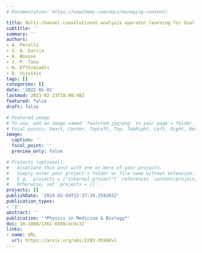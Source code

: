 ```yaml
---
# Documentation: https://wowchemy.com/docs/managing-content/

title: Multi-channel convolutional analysis operator learning for dual-energy CT reconstruction
subtitle: ''
summary: ''
authors:
- A. Perelli
- S. A. Garcia
- A. Bousse
- J.-P. Tasu
- N. Efthimiadis
- D. Visvikis
tags: []
categories: []
date: '2022-01-01'
lastmod: 2023-02-23T18:00:48Z
featured: false
draft: false

# Featured image
# To use, add an image named `featured.jpg/png` to your page's folder.
# Focal points: Smart, Center, TopLeft, Top, TopRight, Left, Right, BottomLeft, Bottom, BottomRight.
image:
  caption: ''
  focal_point: ''
  preview_only: false

# Projects (optional).
#   Associate this post with one or more of your projects.
#   Simply enter your project's folder or file name without extension.
#   E.g. `projects = ["internal-project"]` references `content/project/deep-learning/index.md`.
#   Otherwise, set `projects = []`.
projects: []
publishDate: '2024-02-04T12:37:20.258265Z'
publication_types:
- '2'
abstract: ''
publication: '*Physics in Medicine & Biology*'
doi: 10.1088/1361-6560/ac4c32
links:
- name: URL
  url: https://arxiv.org/abs/2203.05968v1
---
```

